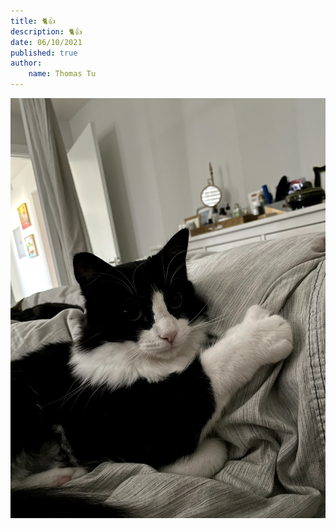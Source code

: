 ```yaml
---
title: 🐈👍
description: 🐈👍
date: 06/10/2021
published: true
author:
    name: Thomas Tu
---
```


![🐈](/pictures/bug-thumbs-up.jpg)

